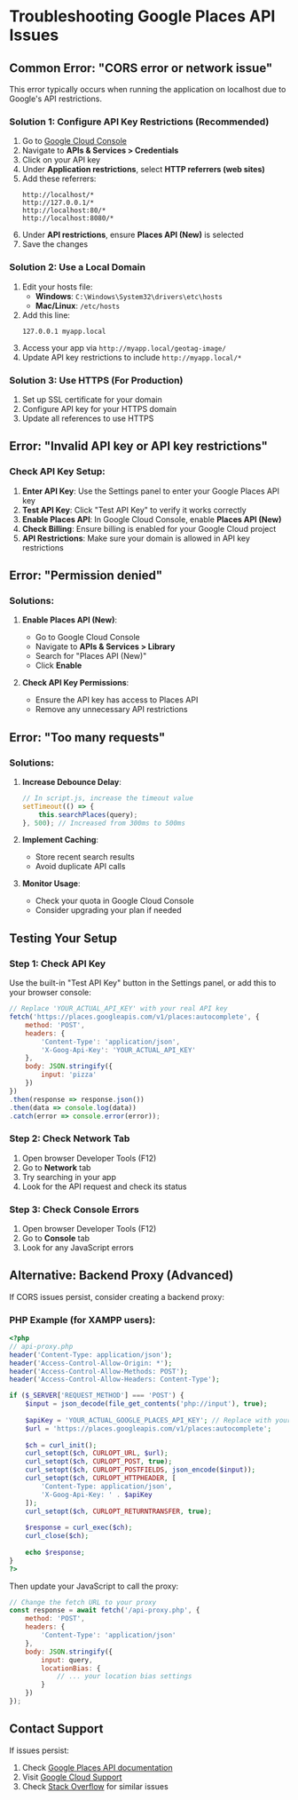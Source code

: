 # Troubleshooting Google Places API Issues

## Common Error: "CORS error or network issue"

This error typically occurs when running the application on localhost due to Google's API restrictions.

### Solution 1: Configure API Key Restrictions (Recommended)

1. Go to [Google Cloud Console](https://console.cloud.google.com/)
2. Navigate to **APIs & Services > Credentials**
3. Click on your API key
4. Under **Application restrictions**, select **HTTP referrers (web sites)**
5. Add these referrers:
   ```
   http://localhost/*
   http://127.0.0.1/*
   http://localhost:80/*
   http://localhost:8080/*
   ```
6. Under **API restrictions**, ensure **Places API (New)** is selected
7. Save the changes

### Solution 2: Use a Local Domain

1. Edit your hosts file:
   - **Windows**: `C:\Windows\System32\drivers\etc\hosts`
   - **Mac/Linux**: `/etc/hosts`
2. Add this line:
   ```
   127.0.0.1 myapp.local
   ```
3. Access your app via `http://myapp.local/geotag-image/`
4. Update API key restrictions to include `http://myapp.local/*`

### Solution 3: Use HTTPS (For Production)

1. Set up SSL certificate for your domain
2. Configure API key for your HTTPS domain
3. Update all references to use HTTPS

## Error: "Invalid API key or API key restrictions"

### Check API Key Setup:

1. **Enter API Key**: Use the Settings panel to enter your Google Places API key
2. **Test API Key**: Click "Test API Key" to verify it works correctly
3. **Enable Places API**: In Google Cloud Console, enable **Places API (New)**
4. **Check Billing**: Ensure billing is enabled for your Google Cloud project
5. **API Restrictions**: Make sure your domain is allowed in API key restrictions

## Error: "Permission denied"

### Solutions:

1. **Enable Places API (New)**:
   - Go to Google Cloud Console
   - Navigate to **APIs & Services > Library**
   - Search for "Places API (New)"
   - Click **Enable**

2. **Check API Key Permissions**:
   - Ensure the API key has access to Places API
   - Remove any unnecessary API restrictions

## Error: "Too many requests"

### Solutions:

1. **Increase Debounce Delay**:
   ```javascript
   // In script.js, increase the timeout value
   setTimeout(() => {
       this.searchPlaces(query);
   }, 500); // Increased from 300ms to 500ms
   ```

2. **Implement Caching**:
   - Store recent search results
   - Avoid duplicate API calls

3. **Monitor Usage**:
   - Check your quota in Google Cloud Console
   - Consider upgrading your plan if needed

## Testing Your Setup

### Step 1: Check API Key
Use the built-in "Test API Key" button in the Settings panel, or add this to your browser console:
```javascript
// Replace 'YOUR_ACTUAL_API_KEY' with your real API key
fetch('https://places.googleapis.com/v1/places:autocomplete', {
    method: 'POST',
    headers: {
        'Content-Type': 'application/json',
        'X-Goog-Api-Key': 'YOUR_ACTUAL_API_KEY'
    },
    body: JSON.stringify({
        input: 'pizza'
    })
})
.then(response => response.json())
.then(data => console.log(data))
.catch(error => console.error(error));
```

### Step 2: Check Network Tab
1. Open browser Developer Tools (F12)
2. Go to **Network** tab
3. Try searching in your app
4. Look for the API request and check its status

### Step 3: Check Console Errors
1. Open browser Developer Tools (F12)
2. Go to **Console** tab
3. Look for any JavaScript errors

## Alternative: Backend Proxy (Advanced)

If CORS issues persist, consider creating a backend proxy:

### PHP Example (for XAMPP users):

```php
<?php
// api-proxy.php
header('Content-Type: application/json');
header('Access-Control-Allow-Origin: *');
header('Access-Control-Allow-Methods: POST');
header('Access-Control-Allow-Headers: Content-Type');

if ($_SERVER['REQUEST_METHOD'] === 'POST') {
    $input = json_decode(file_get_contents('php://input'), true);
    
    $apiKey = 'YOUR_ACTUAL_GOOGLE_PLACES_API_KEY'; // Replace with your real API key
    $url = 'https://places.googleapis.com/v1/places:autocomplete';
    
    $ch = curl_init();
    curl_setopt($ch, CURLOPT_URL, $url);
    curl_setopt($ch, CURLOPT_POST, true);
    curl_setopt($ch, CURLOPT_POSTFIELDS, json_encode($input));
    curl_setopt($ch, CURLOPT_HTTPHEADER, [
        'Content-Type: application/json',
        'X-Goog-Api-Key: ' . $apiKey
    ]);
    curl_setopt($ch, CURLOPT_RETURNTRANSFER, true);
    
    $response = curl_exec($ch);
    curl_close($ch);
    
    echo $response;
}
?>
```

Then update your JavaScript to call the proxy:
```javascript
// Change the fetch URL to your proxy
const response = await fetch('/api-proxy.php', {
    method: 'POST',
    headers: {
        'Content-Type': 'application/json'
    },
    body: JSON.stringify({
        input: query,
        locationBias: {
            // ... your location bias settings
        }
    })
});
```

## Contact Support

If issues persist:
1. Check [Google Places API documentation](https://developers.google.com/maps/documentation/places/web-service/autocomplete)
2. Visit [Google Cloud Support](https://cloud.google.com/support)
3. Check [Stack Overflow](https://stackoverflow.com/questions/tagged/google-places-api) for similar issues